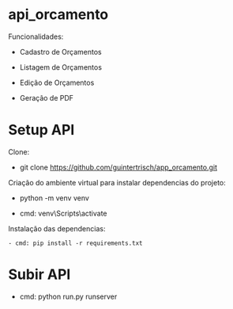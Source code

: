 # api_orcamento

Funcionalidades:

  - Cadastro de Orçamentos

  - Listagem de Orçamentos

  - Edição de Orçamentos
  
  - Geração de PDF
  
 # Setup API
 
 Clone:
  
  - git clone https://github.com/guintertrisch/app_orcamento.git
  
 Criação do ambiente virtual para instalar dependencias do projeto:
 
  - python -m venv venv
  
  - cmd: venv\Scripts\activate
  
  Instalação das dependencias:
  
    - cmd: pip install -r requirements.txt
    
# Subir API

  - cmd: python run.py runserver
